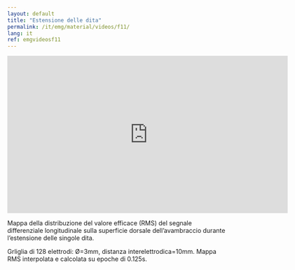 ```yaml
---
layout: default
title: "Estensione delle dita"
permalink: /it/emg/material/videos/f11/
lang: it
ref: emgvideosf11
---
```


<iframe width="640" height="360" src="https://www.youtube-nocookie.com/embed/x2ldzX5Gsdw?si=61fSMJ25odCPWGgt&rel=0" title="YouTube video player" frameborder="0" allow="accelerometer; autoplay; clipboard-write; encrypted-media; gyroscope; picture-in-picture; web-share" allowfullscreen></iframe>

Mappa della distribuzione del valore efficace (RMS) del segnale differenziale longitudinale sulla superficie dorsale dell’avambraccio durante l’estensione delle singole dita.

Grliglia di 128 elettrodi: Ø=3mm, distanza interelettrodica=10mm. Mappa RMS interpolata e calcolata su epoche di 0.125s.
